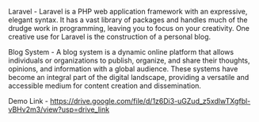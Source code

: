 Laravel - Laravel is a PHP web application framework with an expressive, elegant syntax. It has a vast library of packages and handles much of the drudge work in programming, leaving you to focus on your creativity.
One creative use for Laravel is the construction of a personal blog.

Blog System - A blog system is a dynamic online platform that allows individuals or organizations to publish, organize, and share their thoughts, opinions, and information with a global audience. These systems have become an integral part of the digital landscape, providing a versatile and accessible medium for content creation and dissemination.

Demo Link - https://drive.google.com/file/d/1z6Di3-uGZud_z5xdlwTXgfbl-vBHv2m3/view?usp=drive_link
